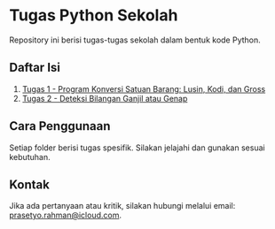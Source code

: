 # Tugas Python Sekolah

Repository ini berisi tugas-tugas sekolah dalam bentuk kode Python.

## Daftar Isi

1. [Tugas 1 - Program Konversi Satuan Barang: Lusin, Kodi, dan Gross ](tugas/PakToyib.py)
2. [Tugas 2 - Deteksi Bilangan Ganjil atau Genap](tugas/PakToyib2.py)

## Cara Penggunaan

Setiap folder berisi tugas spesifik. Silakan jelajahi dan gunakan sesuai kebutuhan.

## Kontak

Jika ada pertanyaan atau kritik, silakan hubungi melalui email: [prasetyo.rahman@icloud.com](mailto:prasetyo.rahman@icloud.com).
